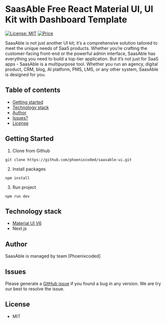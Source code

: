 # SaasAble Free React Material UI, UI Kit with Dashboard Template

[![License: MIT](https://img.shields.io/badge/License-MIT-yellow.svg)](https://opensource.org/licenses/MIT)
[![Price](https://img.shields.io/badge/price-FREE-0098f7.svg)](https://github.com/phoenixcoded/saasable-ui/blob/main/LICENSE)

SaasAble is not just another UI kit; it’s a comprehensive solution tailored to meet the unique needs of SaaS products. Whether you’re crafting the customer-facing front-end or the powerful admin interface, SaasAble has everything you need to build a top-tier application. But it’s not just for SaaS apps - SaasAble is a multipurpose tool. Whether you run an agency, digital product, CRM, blog, AI platform, PMS, LMS, or any other system, SaasAble is designed for you.

## Table of contents

- [Getting started](#getting-started)
- [Technology stack](#technology-stack)
- [Author](#author)
- [Issues?](#issues)
- [License](#license)

## Getting Started

1. Clone from Github

```
git clone https://github.com/phoenixcoded/saasable-ui.git
```

2. Install packages

```
npm install
```

3. Run project

```
npm run dev
```


## Technology stack

- [Material UI V6](https://mui.com/core/)
- Next.js

## Author

SaasAble is managed by team [Phoenixcoded]

## Issues

Please generate a [GitHub issue](https://github.com/phoenixcoded/saasable-ui/issues) if you found a bug in any version. We are try our best to resolve the issue.

## License

- MIT
